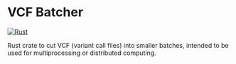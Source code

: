 # VCF Batcher
[![Rust](https://github.com/GeroVanMi/vcf_batcher/actions/workflows/build.yml/badge.svg)](https://github.com/GeroVanMi/vcf_batcher/actions/workflows/build.yml)

Rust crate to cut VCF (variant call files) into smaller batches, intended to be used for multiprocessing or distributed computing. 

